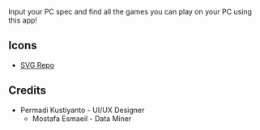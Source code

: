 Input your PC spec and find all the games you can play on your PC using this app!

## Icons
- [SVG Repo](https://www.svgrepo.com/)

## Credits
- Permadi Kustiyanto    - UI/UX Designer
  - Mostafa Esmaeil     - Data Miner